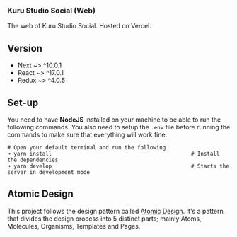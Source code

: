 ### Kuru Studio Social (Web)
The web of Kuru Studio Social. Hosted on Vercel.

## Version
- Next ~> ^10.0.1
- React ~> ^17.0.1
- Redux ~> ^4.0.5

## Set-up
You need to have **NodeJS** installed on your machine to be able to run the following commands. You also need to setup the `.env` file before running the commands to make sure that everything will work fine.
```
# Open your default terminal and run the following
➜ yarn install                                            # Install the dependencies
➜ yarn develop                                            # Starts the server in development mode
```

## Atomic Design
This project follows the design pattern called [Atomic Design](https://xd.adobe.com/ideas/process/ui-design/atomic-design-principles-methodology-101/). It's a pattern that divides the design process into 5 distinct parts; mainly Atoms, Molecules, Organisms, Templates and Pages.
